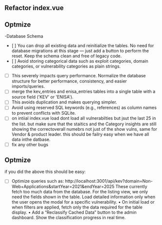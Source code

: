 ## Refactor index.vue

## Optmize

-Database Schema
- [ ] You can drop all existing data and reinitialize the tables. No need for database migrations at this stage — just add a button to perform the reset. Keep the schema clean and free of legacy code.
- [ ] Avoid storing categorical data such as exploit categories, domain categories, or vulnerability categories as plain strings.
- [ ] This severely impacts query performance. Normalize the database structure for better performance, consistency, and easier imports/queries.
- [ ]  merge the kev_entries and enisa_entries tables into a single table with a source field ('KEV' or 'ENISA').
- [ ] This avoids duplication and makes querying simpler.
- [ ] Avoid using reserved SQL keywords (e.g., references) as column names to prevent conflicts with SQLite.
- [ ] on intiial index.vue load dont load all vulnerabilties but jsut the last 25 in the list. but make sure that the staitics and the Category insights are still showing the correctoverall numebrs not just of the show vulns, same for Vendor & product leader. this should be failry easy when we have all data inthe datbase. 
- [ ] fix any other bugs

## Optmize

if you did the above this should be easy:

- [ ] Optimize queries such as:
http://localhost:3001/api/kev?domain=Non-Web+Applications&startYear=2021&endYear=2025
These currently fetch too much data from the database. For the listing view, we only need the fields shown in the table. Load detailed information only when the user opens the modal for a specific vulnerability.
	•	On initial load or when filters are applied, fetch only the data required for the table display.
	•	Add a “Reclassify Cached Data” button to the admin dashboard.
Show the classification progress in real time.
